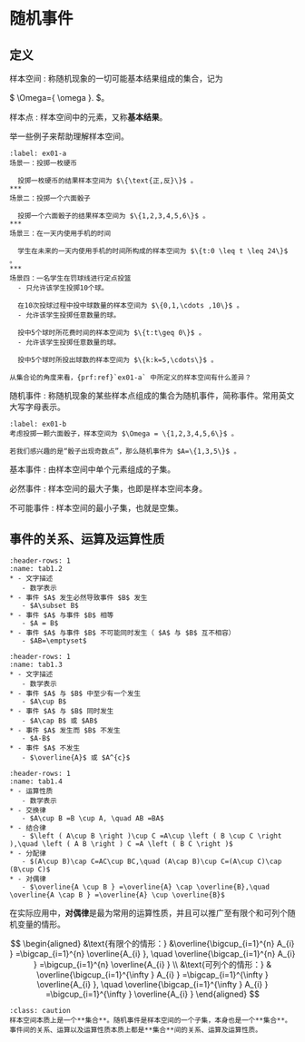 # 随机事件

## 定义

样本空间
: 称随机现象的一切可能基本结果组成的集合，记为

$
\Omega=\{ \omega \}.
$。

样本点
: 样本空间中的元素，又称**基本结果**。


举一些例子来帮助理解样本空间。
```{prf:example} 样本空间
:label: ex01-a
场景一：投掷一枚硬币

  投掷一枚硬币的结果样本空间为 $\{\text{正,反}\}$ 。
***
场景二：投掷一个六面骰子

  投掷一个六面骰子的结果样本空间为 $\{1,2,3,4,5,6\}$ 。
***
场景三：在一天内使用手机的时间

  学生在未来的一天内使用手机的时间所构成的样本空间为 $\{t:0 \leq t \leq 24\}$ 。
***
场景四：一名学生在罚球线进行定点投篮
  - 只允许该学生投掷10个球。
  
  在10次投球过程中投中球数量的样本空间为 $\{0,1,\cdots ,10\}$ 。
  - 允许该学生投掷任意数量的球。
  
  投中5个球时所花费时间的样本空间为 $\{t:t\geq 0\}$ 。
  - 允许该学生投掷任意数量的球。
  
  投中5个球时所投出球数的样本空间为 $\{k:k=5,\cdots\}$ 。
```


```{admonition} Question
从集合论的角度来看，{prf:ref}`ex01-a` 中所定义的样本空间有什么差异？
```

随机事件
: 称随机现象的某些样本点组成的集合为随机事件，简称事件。常用英文大写字母表示。


```{prf:example} 随机事件
:label: ex01-b
考虑投掷一颗六面骰子，样本空间为 $\Omega = \{1,2,3,4,5,6\}$ 。

若我们感兴趣的是“骰子出现奇数点”，那么随机事件为 $A=\{1,3,5\}$ 。
```

基本事件
: 由样本空间中单个元素组成的子集。

必然事件
: 样本空间的最大子集，也即是样本空间本身。

不可能事件
: 样本空间的最小子集，也就是空集。



## 事件的关系、运算及运算性质

```{list-table} 事件间的关系
:header-rows: 1
:name: tab1.2
* - 文字描述
   - 数学表示
* - 事件 $A$ 发生必然导致事件 $B$ 发生
   - $A\subset B$  
* - 事件 $A$ 与事件 $B$ 相等
   - $A = B$  
* - 事件 $A$ 与事件 $B$ 不可能同时发生（ $A$ 与 $B$ 互不相容）
   - $AB=\emptyset$  
```

```{list-table} 事件间的运算
:header-rows: 1
:name: tab1.3
* - 文字描述
   - 数学表示
* - 事件 $A$ 与 $B$ 中至少有一个发生
   - $A\cup B$  
* - 事件 $A$ 与 $B$ 同时发生
   - $A\cap B$ 或 $AB$  
* - 事件 $A$ 发生而 $B$ 不发生
   - $A-B$  
* - 事件 $A$ 不发生
   - $\overline{A}$ 或 $A^{c}$  
```

```{list-table} 事件间的运算性质
:header-rows: 1
:name: tab1.4
* - 运算性质
   - 数学表示
* - 交换律
   - $A\cup B =B \cup A, \quad AB =BA$  
* - 结合律
   - $\left ( A\cup B \right )\cup C =A\cup \left ( B \cup C \right ),\quad \left ( A B \right ) C =A \left ( B C \right )$  
* - 分配律
   - $(A\cup B)\cap C=AC\cup BC,\quad (A\cap B)\cup C=(A\cup C)\cap (B\cup C)$  
* - 对偶律
   - $\overline{A \cup B } =\overline{A} \cap \overline{B},\quad \overline{A \cap B } =\overline{A} \cup \overline{B}$  
```

在实际应用中，**对偶律**是最为常用的运算性质，并且可以推广至有限个和可列个随机变量的情形。

$$
\begin{aligned}
&\text{有限个的情形：} &\overline{\bigcup_{i=1}^{n} A_{i} } =\bigcap_{i=1}^{n} \overline{A_{i} }, \quad \overline{\bigcap_{i=1}^{n} A_{i} } =\bigcup_{i=1}^{n} \overline{A_{i} } \\
&\text{可列个的情形：} & \overline{\bigcup_{i=1}^{\infty } A_{i} } =\bigcap_{i=1}^{\infty } \overline{A_{i} }, \quad 
 \overline{\bigcap_{i=1}^{\infty } A_{i} } =\bigcup_{i=1}^{\infty } \overline{A_{i} }
\end{aligned}
$$

```{admonition} Summary
:class: caution
样本空间本质上是一个**集合**。随机事件是样本空间的一个子集，本身也是一个**集合**。事件间的关系、运算以及运算性质本质上都是**集合**间的关系、运算及运算性质。
```




